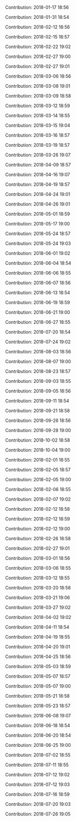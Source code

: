 Contribution: 2018-01-17 18:56

Contribution: 2018-01-31 18:54

Contribution: 2018-02-12 18:56

Contribution: 2018-02-15 18:57

Contribution: 2018-02-22 19:02

Contribution: 2018-02-27 19:00

Contribution: 2018-02-27 19:01

Contribution: 2018-03-06 18:56

Contribution: 2018-03-08 19:01

Contribution: 2018-03-09 18:58

Contribution: 2018-03-12 18:59

Contribution: 2018-03-14 18:55

Contribution: 2018-03-15 19:04

Contribution: 2018-03-16 18:57

Contribution: 2018-03-19 18:57

Contribution: 2018-03-26 19:07

Contribution: 2018-04-09 18:57

Contribution: 2018-04-16 19:07

Contribution: 2018-04-19 18:57

Contribution: 2018-04-24 19:01

Contribution: 2018-04-26 19:01

Contribution: 2018-05-01 18:59

Contribution: 2018-05-17 19:00

Contribution: 2018-05-24 18:57

Contribution: 2018-05-24 19:03

Contribution: 2018-06-01 19:02

Contribution: 2018-06-04 18:54

Contribution: 2018-06-06 18:55

Contribution: 2018-06-07 18:56

Contribution: 2018-06-13 18:54

Contribution: 2018-06-19 18:59

Contribution: 2018-06-21 19:00

Contribution: 2018-06-27 18:55

Contribution: 2018-07-20 18:54

Contribution: 2018-07-24 19:02

Contribution: 2018-08-03 18:56

Contribution: 2018-08-07 19:00

Contribution: 2018-08-23 18:57

Contribution: 2018-09-03 18:55

Contribution: 2018-09-05 18:56

Contribution: 2018-09-11 18:54

Contribution: 2018-09-21 18:58

Contribution: 2018-09-26 18:56

Contribution: 2018-09-28 19:00

Contribution: 2018-10-02 18:58

Contribution: 2018-10-04 19:00

Contribution: 2018-02-01 18:55

Contribution: 2018-02-05 18:57

Contribution: 2018-02-05 19:00

Contribution: 2018-02-06 18:55

Contribution: 2018-02-07 19:02

Contribution: 2018-02-12 18:58

Contribution: 2018-02-12 18:59

Contribution: 2018-02-12 19:00

Contribution: 2018-02-26 18:58

Contribution: 2018-02-27 19:01

Contribution: 2018-03-01 18:56

Contribution: 2018-03-06 18:55

Contribution: 2018-03-12 18:55

Contribution: 2018-03-20 18:58

Contribution: 2018-03-21 19:06

Contribution: 2018-03-27 19:02

Contribution: 2018-04-02 19:02

Contribution: 2018-04-11 18:54

Contribution: 2018-04-19 18:55

Contribution: 2018-04-20 19:01

Contribution: 2018-04-25 18:56

Contribution: 2018-05-03 18:59

Contribution: 2018-05-07 18:57

Contribution: 2018-05-07 19:00

Contribution: 2018-05-21 18:58

Contribution: 2018-05-23 18:57

Contribution: 2018-06-08 19:07

Contribution: 2018-06-18 18:54

Contribution: 2018-06-20 18:54

Contribution: 2018-06-25 19:00

Contribution: 2018-07-02 18:55

Contribution: 2018-07-11 18:55

Contribution: 2018-07-12 19:02

Contribution: 2018-07-12 19:03

Contribution: 2018-07-16 18:59

Contribution: 2018-07-20 19:03

Contribution: 2018-07-26 19:05

